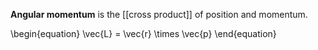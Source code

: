 **Angular momentum** is the [[cross product]] of position and momentum.

\begin{equation}
\vec{L} = \vec{r} \times \vec{p}
\end{equation}